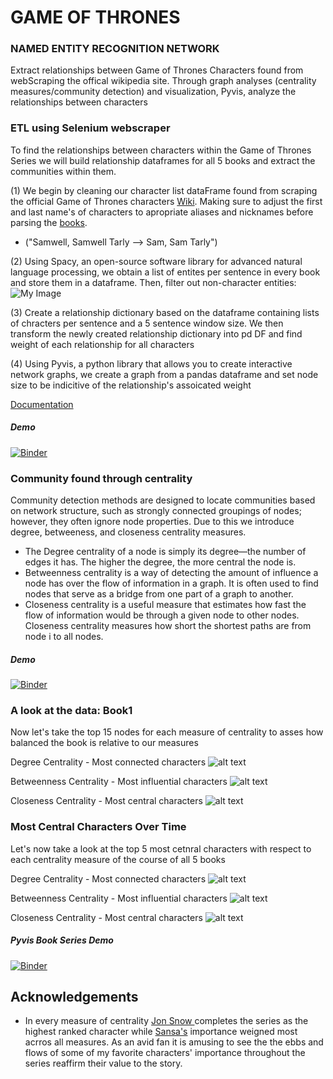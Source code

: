 
# GAME OF THRONES
### NAMED ENTITY RECOGNITION NETWORK

Extract relationships between Game of Thrones Characters found from webScraping the offical wikipedia site. Through graph analyses (centrality measures/community detection) and visualization, Pyvis, analyze the relationships between characters


### ETL using Selenium webscraper
To find the relationships between characters within the Game of Thrones Series we will build relationship dataframes for all 5 books and extract the communities within them.

(1) We begin by cleaning our character list dataFrame found from scraping the official Game of Thrones characters [Wiki](https://en.wikipedia.org/wiki/List_of_Game_of_Thrones_characters). Making sure to adjust the first and last name's of characters to apropriate aliases and nicknames before parsing the [books](https://github.com/bmar97/Game-of-Thrones-Network/tree/main/data).
- ("Samwell, Samwell Tarly --> Sam, Sam Tarly") 

(2) Using Spacy, an open-source software library for advanced natural language processing, we obtain a list of entites per sentence in every book and store them in a dataframe. Then, filter out non-character entities:
![My Image](https://github.com/bmar97/Game-of-Thrones-NueralNet/blob/main/images/book_filter.png?raw=true)

(3) Create a relationship dictionary based on the dataframe containing lists of chracters per sentence and a 5 sentence window size. We then transform the newly created relationship dictionary into pd DF and find weight of each relationship for all characters

(4) Using Pyvis, a python library that allows you to create interactive network graphs, we create a graph from a pandas dataframe and set node size to be indicitive of the relationship's assoicated weight 

[Documentation](https://github.com/bmar97/Game-of-Thrones-Network/blob/main/ETL_functions.ipynb)


##### **Demo**
[![Binder](https://mybinder.org/badge_logo.svg)](https://mybinder.org/v2/gh/bmar97/Game-of-Thrones-NueralNet/HEAD?labpath=Pyvis_Graph_Demo.ipynb)
### Community found through centrality 
Community detection methods are designed to locate communities based on network structure, such as strongly connected groupings of nodes; however, they often ignore node properties. Due to this we introduce degree, betweeness, and closeness centrality measures.
- The Degree centrality of a node is simply its degree—the number of edges it has. The higher the degree, the more central the node is.
- Betweenness centrality is a way of detecting the amount of influence a node has over the flow of information in a graph. It is often used to find nodes that serve as a bridge from one part of a graph to another.
- Closeness centrality is a useful measure that estimates how fast the flow of information would be through a given node to other nodes. Closeness centrality measures how short the shortest paths are from node i to all nodes.


##### **Demo**
[![Binder](https://mybinder.org/badge_logo.svg)](https://mybinder.org/v2/gh/bmar97/Game-of-Thrones-NueralNet/HEAD?labpath=Community_Detecion.ipynb)
### A look at the data: Book1
Now let's take the top 15 nodes for each measure of centrality to asses how balanced the book is relative to our measures

Degree Centrality - Most connected characters
![alt text](https://github.com/bmar97/Game-of-Thrones-NueralNet/blob/main/images/degree_centrality.png?raw=true)

Betweenness Centrality - Most influential characters 
![alt text](https://github.com/bmar97/Game-of-Thrones-NueralNet/blob/main/images/betweenness_centrality.png?raw=true)

Closeness Centrality - Most central characters
![alt text](https://github.com/bmar97/Game-of-Thrones-NueralNet/blob/main/images/closeness_centrality.png?raw=true)

### Most Central Characters Over Time
Let's now take a look at the top 5 most cetnral characters with respect to each centrality measure of the course of all 5 books

Degree Centrality - Most connected characters
![alt text](https://github.com/bmar97/Game-of-Thrones-NueralNet/blob/main/images/degree_ovt.png?raw=true)

Betweenness Centrality - Most influential characters 
![alt text](https://github.com/bmar97/Game-of-Thrones-NueralNet/blob/main/images/betweenness_ovt.png?raw=true)

Closeness Centrality - Most central characters
![alt text](https://github.com/bmar97/Game-of-Thrones-NueralNet/blob/main/images/closeness_ovt.png?raw=true)


##### **Pyvis Book Series Demo**
[![Binder](https://mybinder.org/badge_logo.svg)](https://mybinder.org/v2/gh/bmar97/Game-of-Thrones-NueralNet/main?labpath=Centrality_ovt.ipynb)
## Acknowledgements

 - In every measure of centrality [Jon Snow ](https://en.wikipedia.org/wiki/Jon_Snow_(character)) completes the series as the highest ranked character while [Sansa's](https://en.wikipedia.org/wiki/Sansa_Stark) importance weigned most acrros all measures. As an avid fan it is amusing to see the the ebbs and flows of some of my favorite characters' importance throughout the series reaffirm their value to the story. 



